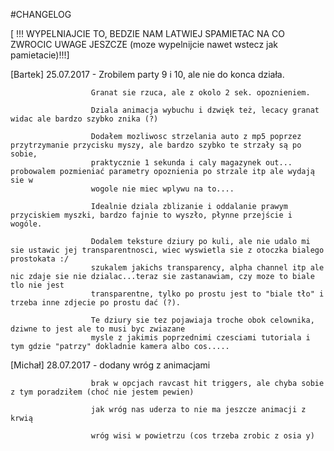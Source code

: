 #CHANGELOG

[ !!! WYPELNIAJCIE TO, BEDZIE NAM LATWIEJ SPAMIETAC NA CO ZWROCIC UWAGE JESZCZE (moze wypelnijcie nawet wstecz jak pamietacie)!!!]

[Bartek] 25.07.2017 - Zrobilem party 9 i 10, ale nie do konca działa.

                      Granat sie rzuca, ale z okolo 2 sek. opoznieniem.
                      
                      Dziala animacja wybuchu i dzwięk też, lecacy granat widac ale bardzo szybko znika (?)
                      
                      Dodałem mozliwosc strzelania auto z mp5 poprzez przytrzymanie przycisku myszy, ale bardzo szybko te strzały są po sobie, 
                      praktycznie 1 sekunda i caly magazynek out... probowalem pozmieniać parametry opoznienia po strzale itp ale wydają sie w
                      wogole nie miec wplywu na to....
                      
                      Idealnie dziala zblizanie i oddalanie prawym przyciskiem myszki, bardzo fajnie to wyszło, płynne przejście i wogóle.
                      
                      Dodalem teksture dziury po kuli, ale nie udalo mi sie ustawic jej transparentnosci, wiec wyswietla sie z otoczka bialego prostokata :/
                      szukalem jakichs transparency, alpha channel itp ale nic zdaje sie nie dzialac...teraz sie zastanawiam, czy moze to biale tlo nie jest 
                      transparentne, tylko po prostu jest to "biale tło" i trzeba inne zdjecie po prostu dać (?).
                      
                      Te dziury sie tez pojawiaja troche obok celownika, dziwne to jest ale to musi byc zwiazane
                      mysle z jakimis poprzednimi czesciami tutoriala i tym gdzie "patrzy" dokladnie kamera albo cos.....
                      
[Michał] 28.07.2017 - dodany wróg z animacjami
                     
                      brak w opcjach ravcast hit triggers, ale chyba sobie z tym poradziłem (choć nie jestem pewien)
                    
                      jak wróg nas uderza to nie ma jeszcze animacji z krwią 
                      
                      wróg wisi w powietrzu (cos trzeba zrobic z osia y)
                      
                      
                      
                      
